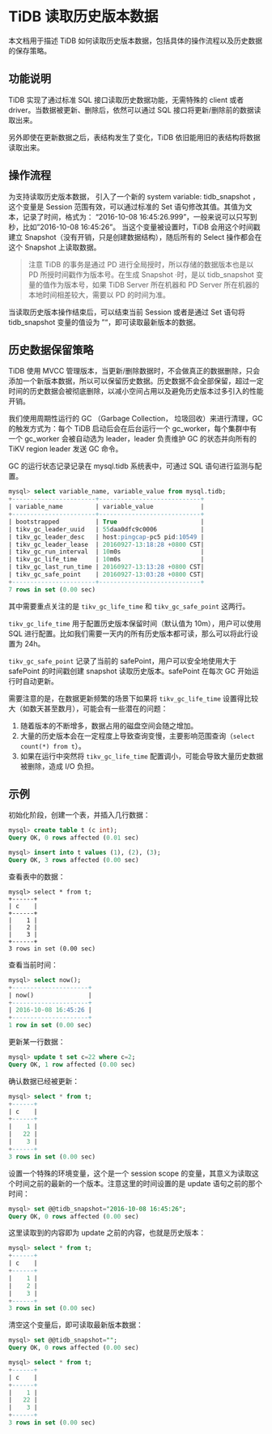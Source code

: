 # TiDB 读取历史版本数据

本文档用于描述 TiDB 如何读取历史版本数据，包括具体的操作流程以及历史数据的保存策略。

## 功能说明

TiDB 实现了通过标准 SQL 接口读取历史数据功能，无需特殊的 client 或者 driver。当数据被更新、删除后，依然可以通过 SQL 接口将更新/删除前的数据读取出来。

另外即使在更新数据之后，表结构发生了变化，TiDB 依旧能用旧的表结构将数据读取出来。

## 操作流程

为支持读取历史版本数据， 引入了一个新的 system variable: tidb_snapshot ，这个变量是 Session 范围有效，可以通过标准的 Set 语句修改其值。其值为文本，记录了时间，格式为：
“2016-10-08 16:45:26.999”，一般来说可以只写到秒，比如”2016-10-08 16:45:26”。
当这个变量被设置时，TiDB 会用这个时间戳建立 Snapshot（没有开销，只是创建数据结构），随后所有的 Select 操作都会在这个 Snapshot 上读取数据。

> 注意 TiDB 的事务是通过 PD 进行全局授时，所以存储的数据版本也是以 PD 所授时间戳作为版本号。在生成 Snapshot ·时，是以 tidb_snapshot 变量的值作为版本号，如果 TiDB Server 所在机器和 PD Server 所在机器的本地时间相差较大，需要以 PD 的时间为准。

当读取历史版本操作结束后，可以结束当前 Session 或者是通过 Set 语句将 tidb_snapshot 变量的值设为 ”“，即可读取最新版本的数据。

## 历史数据保留策略

TiDB 使用 MVCC 管理版本，当更新/删除数据时，不会做真正的数据删除，只会添加一个新版本数据，所以可以保留历史数据。历史数据不会全部保留，超过一定时间的历史数据会被彻底删除，以减小空间占用以及避免历史版本过多引入的性能开销。

我们使用周期性运行的 GC （Garbage Collection， 垃圾回收）来进行清理，GC 的触发方式为：每个 TiDB 启动后会在后台运行一个 gc_worker，每个集群中有一个 gc_worker 会被自动选为 leader，leader 负责维护 GC 的状态并向所有的 TiKV region leader 发送 GC 命令。

GC 的运行状态记录记录在 mysql.tidb 系统表中，可通过 SQL 语句进行监测与配置。

```sql
mysql> select variable_name, variable_value from mysql.tidb;
+-----------------------+----------------------------+
| variable_name         | variable_value             |
+-----------------------+----------------------------+
| bootstrapped          | True                       |
| tikv_gc_leader_uuid   | 55daa0dfc9c0006            |
| tikv_gc_leader_desc   | host:pingcap-pc5 pid:10549 |
| tikv_gc_leader_lease  | 20160927-13:18:28 +0800 CST|
| tikv_gc_run_interval  | 10m0s                      |
| tikv_gc_life_time     | 10m0s                      |
| tikv_gc_last_run_time | 20160927-13:13:28 +0800 CST|
| tikv_gc_safe_point    | 20160927-13:03:28 +0800 CST|
+-----------------------+----------------------------+
7 rows in set (0.00 sec)
```

其中需要重点关注的是 `tikv_gc_life_time` 和 `tikv_gc_safe_point` 这两行。

`tikv_gc_life_time` 用于配置历史版本保留时间（默认值为 10m），用户可以使用 SQL 进行配置。比如我们需要一天内的所有历史版本都可读，那么可以将此行设置为 24h。

`tikv_gc_safe_point` 记录了当前的 safePoint，用户可以安全地使用大于 safePoint 的时间戳创建 snapshot 读取历史版本。safePoint 在每次 GC 开始运行时自动更新。

需要注意的是，在数据更新频繁的场景下如果将 `tikv_gc_life_time` 设置得比较大（如数天甚至数月），可能会有一些潜在的问题：

1. 随着版本的不断增多，数据占用的磁盘空间会随之增加。
2. 大量的历史版本会在一定程度上导致查询变慢，主要影响范围查询（`select count(*) from t`）。
3. 如果在运行中突然将 `tikv_gc_life_time` 配置调小，可能会导致大量历史数据被删除，造成 I/O 负担。

## 示例

初始化阶段，创建一个表，并插入几行数据：

```sql
mysql> create table t (c int);
Query OK, 0 rows affected (0.01 sec)

mysql> insert into t values (1), (2), (3);
Query OK, 3 rows affected (0.00 sec)
```

查看表中的数据：

```
mysql> select * from t;
+------+
| c    |
+------+
|    1 |
|    2 |
|    3 |
+------+
3 rows in set (0.00 sec)
```

查看当前时间：

```sql
mysql> select now();
+---------------------+
| now()               |
+---------------------+
| 2016-10-08 16:45:26 |
+---------------------+
1 row in set (0.00 sec)
```

更新某一行数据：

```sql
mysql> update t set c=22 where c=2;
Query OK, 1 row affected (0.00 sec)
```

确认数据已经被更新：

```sql
mysql> select * from t;
+------+
| c    |
+------+
|    1 |
|   22 |
|    3 |
+------+
3 rows in set (0.00 sec)
```

设置一个特殊的环境变量，这个是一个 session scope 的变量，其意义为读取这个时间之前的最新的一个版本。注意这里的时间设置的是 update 语句之前的那个时间：

```sql
mysql> set @@tidb_snapshot="2016-10-08 16:45:26";
Query OK, 0 rows affected (0.00 sec)
```

这里读取到的内容即为 update 之前的内容，也就是历史版本：

```sql
mysql> select * from t;
+------+
| c    |
+------+
|    1 |
|    2 |
|    3 |
+------+
3 rows in set (0.00 sec)
```

清空这个变量后，即可读取最新版本数据：

```sql
mysql> set @@tidb_snapshot="";
Query OK, 0 rows affected (0.00 sec)
```

```sql
mysql> select * from t;
+------+
| c    |
+------+
|    1 |
|   22 |
|    3 |
+------+
3 rows in set (0.00 sec)
```
